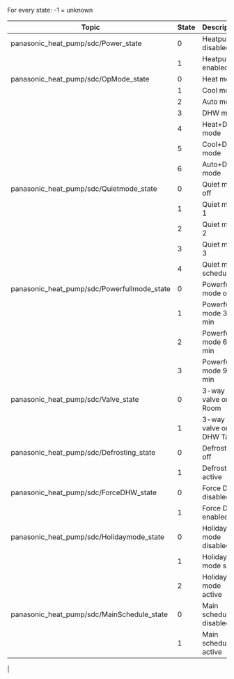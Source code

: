 For every state: -1 = unknown 

| Topic | State | Description |
| ----- | ---- | ----- |
|panasonic_heat_pump/sdc/Power_state | 0 | Heatpump disabled |
| | 1 | Heatpump enabled |
|panasonic_heat_pump/sdc/OpMode_state | 0 | Heat mode |
|	| 1 | Cool mode |
|	| 2 | Auto mode |
| | 3 | DHW mode |
|	| 4 | Heat+DHW mode |
|	| 5 | Cool+DHW mode |
|	| 6 | Auto+DHW mode |
|panasonic_heat_pump/sdc/Quietmode_state	| 0 | Quiet mode off |
|	| 1 | Quiet mode 1 |
|	| 2 | Quiet mode 2 |
|	| 3 | Quiet mode 3 |
|	| 4 | Quiet mode scheduled |
|panasonic_heat_pump/sdc/Powerfullmode_state	| 0 | Powerfull mode off |
|	| 1 | Powerfull mode 30 min |
|	| 2 | Powerfull mode 60 min |
|	| 3 | Powerfull mode 90 min |
|panasonic_heat_pump/sdc/Valve_state	| 0 | 3-way valve on Room |
| | 1 | 3-way valve on DHW Tank 
|panasonic_heat_pump/sdc/Defrosting_state	| 0 | Defrosting off |
| | 1 | Defrosting active |
|panasonic_heat_pump/sdc/ForceDHW_state | 0 | Force DHW disabled |
| | 1 | Force DHW enabled |
|panasonic_heat_pump/sdc/Holidaymode_state | 0 | Holiday mode disabled |
| | 1 | Holiday mode set |
| | 2 | Holiday mode active |
|panasonic_heat_pump/sdc/MainSchedule_state | 0 | Main schedule disabled |
| | 1 | Main schedule active |
|